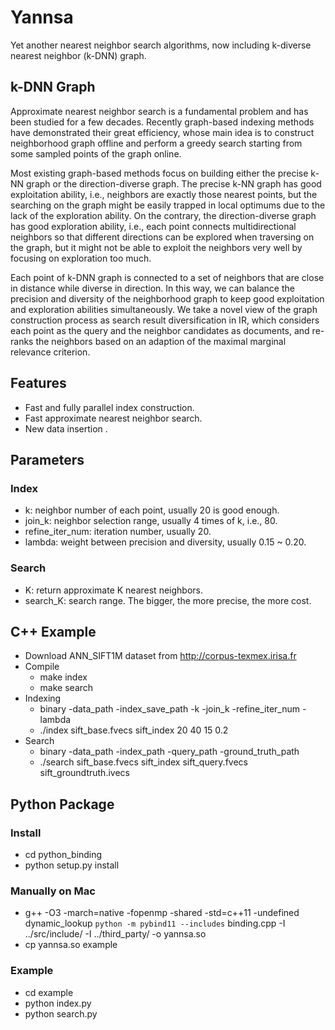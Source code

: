 # Yannsa
Yet another nearest neighbor search algorithms, now including k-diverse nearest neighbor (k-DNN) graph.

## k-DNN Graph
Approximate nearest neighbor search is a fundamental problem and has been studied for a few decades. Recently graph-based indexing methods have demonstrated their great efficiency, whose main idea is to construct neighborhood graph offline and perform a greedy search starting from some sampled points of the graph online. 

Most existing graph-based methods focus on building either the precise k-NN graph or the direction-diverse graph. The precise k-NN graph has good exploitation ability, i.e., neighbors are exactly those nearest points, but the searching on the graph might be easily trapped in local optimums due to the lack of the exploration ability. On the contrary, the direction-diverse graph has good exploration ability, i.e., each point connects multidirectional neighbors so that different directions can be explored when traversing on the graph, but it might not be able to exploit the neighbors very well by focusing on exploration too much.

Each point of k-DNN graph is connected to a set of neighbors that are close in distance while diverse in direction. In this way, we can balance the precision and diversity of the neighborhood graph to keep good exploitation and exploration abilities simultaneously. We take a novel view of the graph construction process as search result diversification in IR, which considers each point as the query and the neighbor candidates as documents, and re-ranks the neighbors based on an adaption of the maximal marginal relevance criterion. 

## Features
- Fast and fully parallel index construction.
- Fast approximate nearest neighbor search.
- New data insertion .

## Parameters
### Index
- k: neighbor number of each point, usually 20 is good enough.
- join_k: neighbor selection range, usually 4 times of k, i.e., 80.
- refine_iter_num: iteration number, usually 20.
- lambda: weight between precision and diversity, usually 0.15 ~ 0.20.

### Search
- K: return approximate K nearest neighbors.
- search_K: search range. The bigger, the more precise, the more cost. 
## C++ Example
- Download ANN_SIFT1M dataset from http://corpus-texmex.irisa.fr
- Compile
  - make index
  - make search
- Indexing
  - binary -data_path -index_save_path -k -join_k -refine_iter_num -lambda
  - ./index sift_base.fvecs sift_index 20 40 15 0.2
- Search
  - binary -data_path -index_path -query_path -ground_truth_path
  - ./search sift_base.fvecs sift_index sift_query.fvecs sift_groundtruth.ivecs 

## Python Package 
### Install
- cd python_binding
- python setup.py install

### Manually on Mac
- g++ -O3 -march=native -fopenmp -shared -std=c++11 -undefined dynamic_lookup `python -m pybind11 --includes` binding.cpp -I ../src/include/ -I ../third_party/ -o yannsa.so
- cp yannsa.so example

### Example 
- cd example
- python index.py
- python search.py

